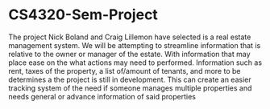 # CS4320-Sem-Project
The project Nick Boland and Craig Lillemon have selected is a real estate management system. We will be attempting to streamline information that is relative to the owner or manager of the estate. With information that may place ease on the what actions may need to performed. Information such as rent, taxes of the property, a list of/amount of tenants, and more to be determines a the project is still in development. This can create an easier tracking system of the need if someone manages multiple properties and needs general or advance information of said properties
